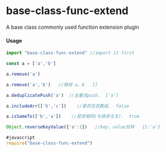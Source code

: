 # base-class-func-extend

A base class commonly used function extension plugin

#### Usage

```js
import "base-class-func-extend" //import it first

const a = ['a','b']

a.remove('a')

a.remove('a','b')	//移除 a、b   []

a.deduplicatePush('a')  //去重式push.  ['a']

a.includeArr(['b','c'])    //是否包含数组.  false

a.isSameTo(['b','a'])    //是否相同(与排序无关).  true

Object.reverseKeyValue({'a':1})   //key、value反转   {1:'a'}

#javascript
require("base-class-func-extend")

```
